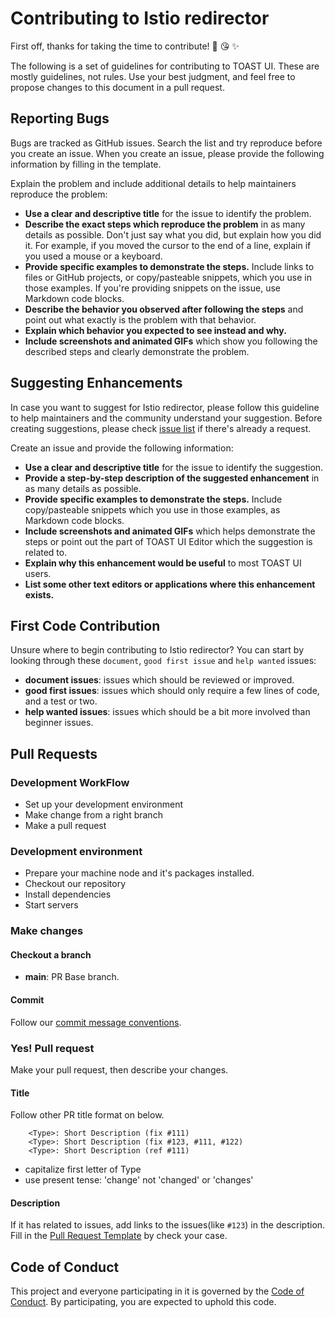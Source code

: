 # Contributing to Istio redirector

First off, thanks for taking the time to contribute! 🎉 😘 ✨

The following is a set of guidelines for contributing to TOAST UI. These are mostly guidelines, not rules. Use your best judgment, and feel free to propose changes to this document in a pull request.

## Reporting Bugs
Bugs are tracked as GitHub issues. Search the list and try reproduce before you create an issue. When you create an issue, please provide the following information by filling in the template.

Explain the problem and include additional details to help maintainers reproduce the problem:

* **Use a clear and descriptive title** for the issue to identify the problem.
* **Describe the exact steps which reproduce the problem** in as many details as possible. Don't just say what you did, but explain how you did it. For example, if you moved the cursor to the end of a line, explain if you used a mouse or a keyboard.
* **Provide specific examples to demonstrate the steps.** Include links to files or GitHub projects, or copy/pasteable snippets, which you use in those examples. If you're providing snippets on the issue, use Markdown code blocks.
* **Describe the behavior you observed after following the steps** and point out what exactly is the problem with that behavior.
* **Explain which behavior you expected to see instead and why.**
* **Include screenshots and animated GIFs** which show you following the described steps and clearly demonstrate the problem.

## Suggesting Enhancements
In case you want to suggest for Istio redirector, please follow this guideline to help maintainers and the community understand your suggestion.
Before creating suggestions, please check [issue list](https://github.com/etifontaine/istio-redirector/issues) if there's already a request.

Create an issue and provide the following information:

* **Use a clear and descriptive title** for the issue to identify the suggestion.
* **Provide a step-by-step description of the suggested enhancement** in as many details as possible.
* **Provide specific examples to demonstrate the steps.** Include copy/pasteable snippets which you use in those examples, as Markdown code blocks.
* **Include screenshots and animated GIFs** which helps demonstrate the steps or point out the part of TOAST UI Editor which the suggestion is related to.
* **Explain why this enhancement would be useful** to most TOAST UI users.
* **List some other text editors or applications where this enhancement exists.**

## First Code Contribution

Unsure where to begin contributing to Istio redirector? You can start by looking through these `document`, `good first issue` and `help wanted` issues:

* **document issues**: issues which should be reviewed or improved.
* **good first issues**: issues which should only require a few lines of code, and a test or two.
* **help wanted issues**: issues which should be a bit more involved than beginner issues.

## Pull Requests

### Development WorkFlow
- Set up your development environment
- Make change from a right branch
- Make a pull request

### Development environment
- Prepare your machine node and it's packages installed.
- Checkout our repository
- Install dependencies
- Start servers

### Make changes
#### Checkout a branch
- **main**: PR Base branch.

#### Commit
Follow our [commit message conventions](./docs/COMMIT_MESSAGE_CONVENTION.md).

### Yes! Pull request
Make your pull request, then describe your changes.
#### Title
Follow other PR title format on below.
```
    <Type>: Short Description (fix #111)
    <Type>: Short Description (fix #123, #111, #122)
    <Type>: Short Description (ref #111)
```
* capitalize first letter of Type
* use present tense: 'change' not 'changed' or 'changes'

#### Description
If it has related to issues, add links to the issues(like `#123`) in the description.
Fill in the [Pull Request Template](./docs/PULL_REQUEST_TEMPLATE.md) by check your case.

## Code of Conduct
This project and everyone participating in it is governed by the [Code of Conduct](CODE_OF_CONDUCT.md). By participating, you are expected to uphold this code.